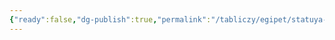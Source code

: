 ```yaml
---
{"ready":false,"dg-publish":true,"permalink":"/tabliczy/egipet/statuya-ranofera/","dgPassFrontmatter":true}
---
```



